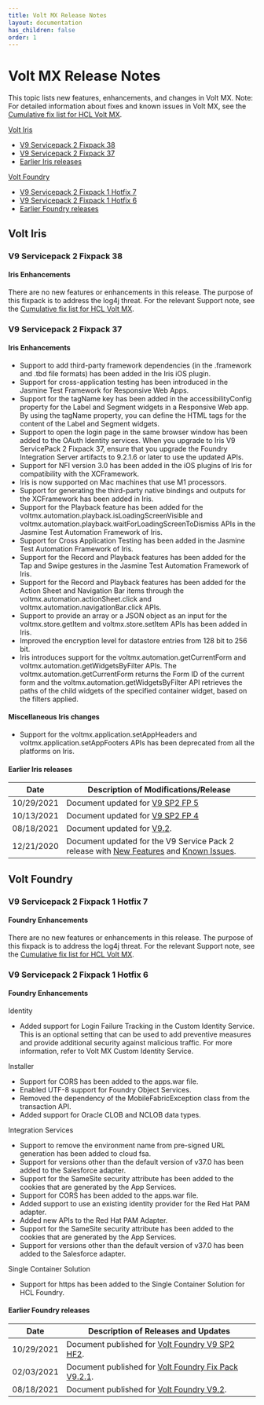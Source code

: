 ```yaml
---
title: Volt MX Release Notes 
layout: documentation
has_children: false
order: 1
---
```


# Volt MX Release Notes

This topic lists new features, enhancements, and changes in Volt MX.
Note: For detailed information about fixes and known issues in 	Volt MX, see the [Cumulative fix list for HCL Volt MX](https://support.hcltechsw.com/csm?id=kb_article&sysparm_article=KB0094476).

[Volt Iris](#volt-iris)
- [V9 Servicepack 2 Fixpack 38](#v9-servicepack-2-fixpack-38)
- [V9 Servicepack 2 Fixpack 37](#v9-servicepack-2-fixpack-37)
- [Earlier Iris releases](#earlier-iris-releases)

[Volt Foundry](#volt-foundry)
- [V9 Servicepack 2 Fixpack 1 Hotfix 7](#v9-servicepack-2-fixpack-1-hotfix-7)
- [V9 Servicepack 2 Fixpack 1 Hotfix 6](#v9-servicepack-2-fixpack-1-hotfix-6)
- [Earlier Foundry releases](#earlier-foundry-releases)

## Volt Iris

### V9 Servicepack 2 Fixpack 38

#### Iris Enhancements

There are no new features or enhancements in this release. The purpose of this fixpack is to address the log4j threat. For the relevant Support note, see the [Cumulative fix list for HCL Volt MX](https://support.hcltechsw.com/csm?id=kb_article&sysparm_article=KB0094476).

### V9 Servicepack 2 Fixpack 37

#### Iris Enhancements

- Support to add third-party framework dependencies (in the .framework and .tbd file formats) has been added in the Iris iOS plugin.
- Support for cross-application testing has been introduced in the Jasmine Test Framework for Responsive Web Apps.
- Support for the tagName key has been added in the accessibilityConfig property for the Label and Segment widgets in a Responsive Web app. By using the tagName property, you can define the HTML tags for the content of the Label and Segment widgets.
- Support to open the login page in the same browser window has been added to the OAuth Identity services. When you upgrade to Iris V9 ServicePack 2 Fixpack 37, ensure that you upgrade the Foundry Integration Server artifacts to 9.2.1.6 or later to use the updated APIs.
- Support for NFI version 3.0 has been added in the iOS plugins of Iris for compatibility with the XCFramework.
- Iris is now supported on Mac machines that use M1 processors.
- Support for generating the third-party native bindings and outputs for the XCFramework has been added in Iris.
- Support for the Playback feature has been added for the voltmx.automation.playback.isLoadingScreenVisible and voltmx.automation.playback.waitForLoadingScreenToDismiss APIs in the Jasmine Test Automation Framework of Iris.
- Support for Cross Application Testing has been added in the Jasmine Test Automation Framework of Iris.
- Support for the Record and Playback features has been added for the Tap and Swipe gestures in the Jasmine Test Automation Framework of Iris.
- Support for the Record and Playback features has been added for the Action Sheet and Navigation Bar items through the voltmx.automation.actionSheet.click and voltmx.automation.navigationBar.click APIs.
- Support to provide an array or a JSON object as an input for the voltmx.store.getItem and voltmx.store.setItem APIs has been added in Iris.
- Improved the encryption level for datastore entries from 128 bit to 256 bit.
- Iris introduces support for the voltmx.automation.getCurrentForm and voltmx.automation.getWidgetsByFilter APIs. The voltmx.automation.getCurrentForm returns the Form ID of the current form and the voltmx.automation.getWidgetsByFilter API retrieves the paths of the child widgets of the specified container widget, based on the filters applied.

#### Miscellaneous Iris changes

- Support for the voltmx.application.setAppHeaders and voltmx.application.setAppFooters APIs has been deprecated from all the platforms on Iris.

#### Earlier Iris releases

| **Date** | **Description of Modifications/Release** |
| --- | --- |
| 10/29/2021 | Document updated for [V9 SP2 FP 5](Iris/iris_rel_notes/Content/V9SP2FP5.html) |
| 10/13/2021 | Document updated for [V9 SP2 FP 4](Iris/iris_rel_notes/Content/V9SP2FP4.html) |
| 08/18/2021 | Document updated for [V9.2](Iris/iris_rel_notes/Content/V92.html). |
| 12/21/2020 | Document updated for the V9 Service Pack 2 release with [New Features](Iris/iris_rel_notes/Content/V9SP2.html#new-features-and-enhancements-in-v9-service-pack-2) and [Known Issues](Iris/iris_rel_notes/Content/V9SP2_Known_Issues.html#top). |

<!--
| 10/28/2020 | 1.2 | Document updated for the release with [V9 SP1 FP 10](Iris/iris_rel_notes/Content/V9SP1.html#v9sp1-fixpack-10-features) release. |
| 08/24/2020 | 1.1 | Document updated for the V9 Service Pack 1 release with [New Features](Iris/iris_rel_notes/Content/V9SP1.html#new-features-and-enhancements-in-v9-service-pack-1) and [Known Issues](Iris/iris_rel_notes/Content/V9-SP1_Known_Issues.html#top). |
| 04/06/2020 | 1.0 | Document updated for the V9 release with [New Features](Iris/iris_rel_notes/Content/V9.html#new-features-and-enhancements-in-v9) and [Known Issues](Iris/iris_rel_notes/Content/V9_Known_Issues.html#limitations-and-known-issues-in-v9). |
-->

## Volt Foundry

### V9 Servicepack 2 Fixpack 1 Hotfix 7

#### Foundry Enhancements

There are no new features or enhancements in this release. The purpose of this fixpack is to address the log4j threat. For the relevant Support note, see the [Cumulative fix list for HCL Volt MX](https://support.hcltechsw.com/csm?id=kb_article&sysparm_article=KB0094476).

### V9 Servicepack 2 Fixpack 1 Hotfix 6

#### Foundry Enhancements

Identity
- Added support for Login Failure Tracking in the Custom Identity Service. This is an optional setting that can be used to add preventive measures and provide additional security against malicious traffic. For more information, refer to Volt MX Custom Identity Service.

Installer
- Support for CORS has been added to the apps.war file.
- Enabled UTF-8 support for Foundry Object Services.
- Removed the dependency of the MobileFabricException class from the transaction API.
- Added support for Oracle CLOB and NCLOB data types.

Integration Services
- Support to remove the environment name from pre-signed URL generation has been added to cloud fsa.
- Support for versions other than the default version of v37.0 has been added to the Salesforce adapter.
- Support for the SameSite security attribute has been added to the cookies that are generated by the App Services.
- Support for CORS has been added to the apps.war file.
- Added support to use an existing identity provider for the Red Hat PAM adapter.
- Added new APIs to the Red Hat PAM Adapter.
- Support for the SameSite security attribute has been added to the cookies that are generated by the App Services.
- Support for versions other than the default version of v37.0 has been added to the Salesforce adapter.

Single Container Solution
- Support for https has been added to the Single Container Solution for HCL Foundry.

#### Earlier Foundry releases

| **Date** | **Description of Releases and Updates** |
| --- | --- |
| 10/29/2021 | Document published for [Volt Foundry V9 SP2 HF2](Foundry/voltmx_foundry_release_notes/Content/V9SP2HF2.html). |
| 02/03/2021 | Document published for [Volt Foundry Fix Pack V9.2.1](Foundry/voltmx_foundry_release_notes/Content/V9.2.1_New_Features.html). |
| 08/18/2021 | Document published for [Volt Foundry V9.2](Foundry/voltmx_foundry_release_notes/Content/V92.html). |

<!--| 12/18/2020 | 2.6 | Document published for [VoltMX Foundry Identity Service Hotfix V9.1.0.4](Foundry/voltmx_foundry_release_notes/Content/IntegrationHotFix9.1.0.4.html). |
| 10/17/2020 | 2.5 | Document published for [VoltMX Foundry Identity Service Hotfix V9.1.0.3](Foundry/voltmx_foundry_release_notes/Content/IdentityHotFix9.1.0.3.html). |
| 11/10/2020 | 2.4 | Document published for [VoltMX Foundry Integration Service Hotfix V9.0.1.1](Foundry/voltmx_foundry_release_notes/Content/IntegrationHotFix9.0.1.1.html). |
| 11/09/2020 | 2.3 | Document published for the following releases: <br><br>[VoltMX Foundry Integration Service Hotfix V9.1.0.3](Foundry/voltmx_foundry_release_notes/Content/IntegrationHotFix9.1.0.3.html) <br><br>[VoltMX Foundry Integration Service Hotfix V9.0.0.6](Foundry/voltmx_foundry_release_notes/Content/IntegrationHotFix9.0.0.6.html) |
| 10/23/2020 | 2.2 | Document published for [VoltMX Foundry Installer Hotfix 9.1.0.3 (On-Premises)](Foundry/voltmx_foundry_release_notes/Content/InstallerHotFix9.1.0.3.html). |
| 09/22/2020 | 2.1 | Document published for [](V9SP1_Main.html)[VoltMX Foundry Integration Service Hotfix V9.1.0.1](Foundry/voltmx_foundry_release_notes/Content/IntegrationHotFix9.1.0.1.html). |
| 08/24/2020 | 2.0 | Document published for [VoltMX Foundry V9 Service Pack 1](Foundry/voltmx_foundry_release_notes/Content/V9SP1_Main.html). |
| 07/13/2020 | 1.6 | Document published for [VoltMX Foundry Installer Fix Pack 9.0.1](Foundry/voltmx_foundry_release_notes/Content/V9.0.1_New_Features.html). |
| 06/22/2020 | 1.5 | Document published for [VoltMX Foundry Integration Service Hotfix V9.0.0.5](Foundry/voltmx_foundry_release_notes/Content/IntegrationHotFix9.0.0.5.html). |
| 05/21/2020 | 1.4 | Document published for [VoltMX Foundry Installer Hotfix 9.0.0.2 (On-Premises)](Foundry/voltmx_foundry_release_notes/Content/InstallerHotFix9.0.0.2.html). |
| 05/07/2020 | 1.3 | Document published for [VoltMX Foundry Integration Service Hotfic V9.0.0.4](Foundry/voltmx_foundry_release_notes/Content/IntegrationHotFix9.0.0.4.html). |
| 04/27/2020 | 1.2 | Document published to append [VoltMX Foundry V9 Known Issues on Console](Foundry/voltmx_foundry_release_notes/Content/V9_Knownissues.html#console). |
| 04/20/2020 | 1.1 | Document published for [VoltMX Foundry V9.0.0.1 on MS Azure](Foundry/voltmx_foundry_release_notes/Content/Azure9.0.0.1GA.html) release. |
| 04/06/2020 | 1.0 | Document published for [V9 GA](Foundry/voltmx_foundry_release_notes/Content/V9_Main.html) release. |
-->

